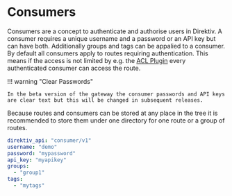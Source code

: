 # Consumers

Consumers are a concept to authenticate and authorise users in Direktiv. A consumer requires a unique username and a password or an API key but can have both. Additionally groups and tags can be appalied to a consumer.
By default all consumers apply to routes requiring authentication. This means if the access is not limited by e.g. the [ACL Plugin](plugins/inbound/acl.md) every authenticated consumer can access the route.

!!! warning "Clear Passwords"

    In the beta version of the gateway the consumer passwords and API keys are clear text but this will be changed in subsequent releases.

Because routes and consumers can be stored at any place in the tree it is recommended to store them under one directory for one route or a group of routes.


```yaml title="Example Consumer"
direktiv_api: "consumer/v1"
username: "demo"
password: "mypassword"
api_key: "myapikey"
groups:
  - "group1"
tags:
  - "mytags"
```


